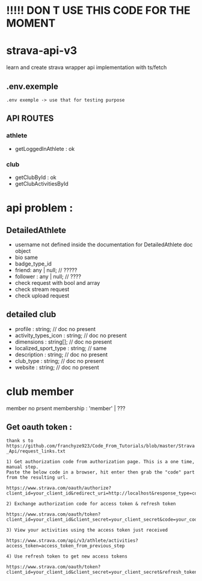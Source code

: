 # !!!!! DON T USE THIS CODE FOR THE MOMENT

# strava-api-v3
learn and create strava wrapper api implementation with ts/fetch

## .env.exemple
`.env exemple -> use that for testing purpose`

## API ROUTES
### athlete
* getLoggedInAthlete : ok

### club
* getClubById : ok
* getClubActivitiesById

# api problem :
## DetailedAthlete
* username not defined inside the documentation for DetailedAthlete doc object
* bio same
* badge_type_id
* friend: any | null; // ?????
* follower : any | null; // ????
* check request with bool and array
* check stream request
* check upload request


## detailed club
* profile : string; // doc no present
* activity_types_icon : string; // doc no present
* dimensions : string[]; // doc no present
* localized_sport_type : string; // same
* description : string; // doc no present
* club_type : string; // doc no present
* website : string; // doc no present

# club member
member no prsent
membership : 'member' | ???

## Get oauth token :

`thank s to https://github.com/franchyze923/Code_From_Tutorials/blob/master/Strava_Api/request_links.txt`

```
1) Get authorization code from authorization page. This is a one time, manual step. 
Paste the below code in a browser, hit enter then grab the "code" part from the resulting url. 

https://www.strava.com/oauth/authorize?client_id=your_client_id&redirect_uri=http://localhost&response_type=code&scope=activity:read_all
```

```
2) Exchange authorization code for access token & refresh token

https://www.strava.com/oauth/token?client_id=your_client_id&client_secret=your_client_secret&code=your_code_from_previous_step&grant_type=authorization_code
```

```
3) View your activities using the access token just received

https://www.strava.com/api/v3/athlete/activities?access_token=access_token_from_previous_step
```

```
4) Use refresh token to get new access tokens

https://www.strava.com/oauth/token?client_id=your_client_id&client_secret=your_client_secret&refresh_token=your_refresh_token_from_previous_step&grant_type=refresh_token
```